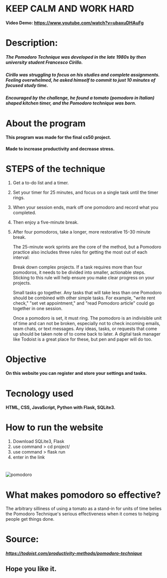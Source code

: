 # KEEP CALM AND WORK HARD
#### Video Demo:  https://www.youtube.com/watch?v=ubaxuDHAuFg
# Description:

##### The Pomodoro Technique was developed in the late 1980s by then university student Francesco Cirillo.
##### Cirillo was struggling to focus on his studies and complete assignments. Feeling overwhelmed, he asked himself to commit to just 10 minutes of focused study time.
##### Encouraged by the challenge, he found a tomato (pomodoro in Italian) shaped kitchen timer, and the Pomodoro technique was born.

#

# About the program
#### This program was made for the final cs50 project.
#### Made to increase productivity and decrease stress.

#


# STEPS of the technique
1. Get a to-do list and a timer.

2. Set your timer for 25 minutes, and focus on a single task until the timer rings.

3. When your session ends, mark off one pomodoro and record what you completed.

4. Then enjoy a five-minute break.

5. After four pomodoros, take a longer, more restorative 15-30 minute break.

    The 25-minute work sprints are the core of the method, but a Pomodoro practice also includes three rules for getting the most out of each interval:

    Break down complex projects. If a task requires more than four pomodoros, it needs to be divided into smaller, actionable steps. Sticking to this rule will help ensure you make clear progress on your projects.

    Small tasks go together. Any tasks that will take less than one Pomodoro should be combined with other simple tasks. For example, "write rent check," "set vet appointment," and "read Pomodoro article" could go together in one session.

    Once a pomodoro is set, it must ring. The pomodoro is an indivisible unit of time and can not be broken, especially not to check incoming emails, team chats, or text messages. Any ideas, tasks, or requests that come up should be taken note of to come back to later. A digital task manager like Todoist is a great place for these, but pen and paper will do too.

#


# Objective
#### On this website you can register and store your settings and tasks.
#
# Tecnology used
#### HTML, CSS, JavaScript, Python with Flask, SQLite3.
#
# How to run the website

1. Download SQLite3, Flask
2. use command > cd project/
3. use command > flask run
4. enter in the link

#
![](https://files.tecnoblog.net/wp-content/uploads/2020/03/pomodoro-timer.jpg "pomodoro")
#

# What makes pomodoro so effective?

The arbitrary silliness of using a tomato as a stand-in for units of time belies the Pomodoro Technique's serious effectiveness when it comes to helping people get things done.

# Source:
##### https://todoist.com/productivity-methods/pomodoro-technique

## Hope you like it.
